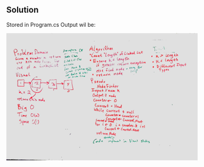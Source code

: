 ## Solution

Stored in Program.cs
Output wil be:

![Console](../../assets/ll_kth_from_end.jpg?raw=true "Output")